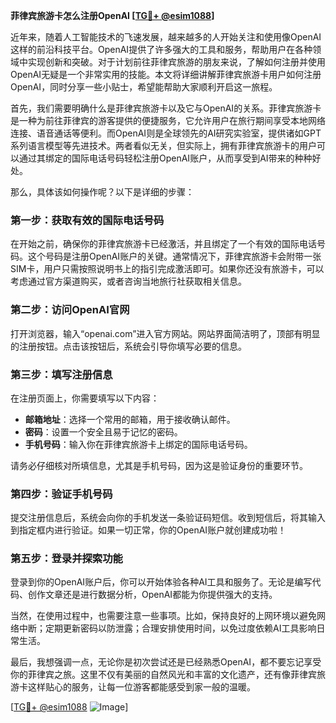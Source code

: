 **菲律宾旅游卡怎么注册OpenAI [[TG💪+ @esim1088](https://t.me/s/esim1088)]**

近年来，随着人工智能技术的飞速发展，越来越多的人开始关注和使用像OpenAI这样的前沿科技平台。OpenAI提供了许多强大的工具和服务，帮助用户在各种领域中实现创新和突破。对于计划前往菲律宾旅游的朋友来说，了解如何注册并使用OpenAI无疑是一个非常实用的技能。本文将详细讲解菲律宾旅游卡用户如何注册OpenAI，同时分享一些小贴士，希望能帮助大家顺利开启这一旅程。

首先，我们需要明确什么是菲律宾旅游卡以及它与OpenAI的关系。菲律宾旅游卡是一种为前往菲律宾的游客提供的便捷服务，它允许用户在旅行期间享受本地网络连接、语音通话等便利。而OpenAI则是全球领先的AI研究实验室，提供诸如GPT系列语言模型等先进技术。两者看似无关，但实际上，拥有菲律宾旅游卡的用户可以通过其绑定的国际电话号码轻松注册OpenAI账户，从而享受到AI带来的种种好处。

那么，具体该如何操作呢？以下是详细的步骤：

### **第一步：获取有效的国际电话号码**
在开始之前，确保你的菲律宾旅游卡已经激活，并且绑定了一个有效的国际电话号码。这个号码是注册OpenAI账户的关键。通常情况下，菲律宾旅游卡会附带一张SIM卡，用户只需按照说明书上的指引完成激活即可。如果你还没有旅游卡，可以考虑通过官方渠道购买，或者咨询当地旅行社获取相关信息。

### **第二步：访问OpenAI官网**
打开浏览器，输入“openai.com”进入官方网站。网站界面简洁明了，顶部有明显的注册按钮。点击该按钮后，系统会引导你填写必要的信息。

### **第三步：填写注册信息**
在注册页面上，你需要填写以下内容：
- **邮箱地址**：选择一个常用的邮箱，用于接收确认邮件。
- **密码**：设置一个安全且易于记忆的密码。
- **手机号码**：输入你在菲律宾旅游卡上绑定的国际电话号码。
  
请务必仔细核对所填信息，尤其是手机号码，因为这是验证身份的重要环节。

### **第四步：验证手机号码**
提交注册信息后，系统会向你的手机发送一条验证码短信。收到短信后，将其输入到指定框内进行验证。如果一切正常，你的OpenAI账户就创建成功啦！

### **第五步：登录并探索功能**
登录到你的OpenAI账户后，你可以开始体验各种AI工具和服务了。无论是编写代码、创作文章还是进行数据分析，OpenAI都能为你提供强大的支持。

当然，在使用过程中，也需要注意一些事项。比如，保持良好的上网环境以避免网络中断；定期更新密码以防泄露；合理安排使用时间，以免过度依赖AI工具影响日常生活。

最后，我想强调一点，无论你是初次尝试还是已经熟悉OpenAI，都不要忘记享受你的菲律宾之旅。这里不仅有美丽的自然风光和丰富的文化遗产，还有像菲律宾旅游卡这样贴心的服务，让每一位游客都能感受到家一般的温暖。

[[TG💪+ @esim1088](https://t.me/s/esim1088) ![Image](https://i.postimg.cc/4NQfJmqS/Snipaste-2025-05-13-00-14-12.png)]